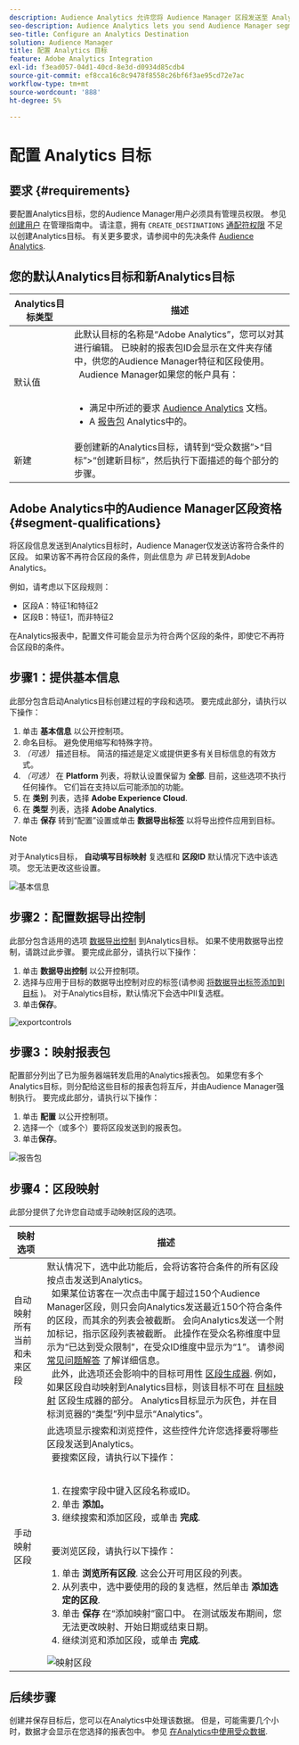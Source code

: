 ```yaml
---
description: Audience Analytics 允许您将 Audience Manager 区段发送至 Analytics。要使用此功能，请在 Audience Manager 中创建一个 Analytics 目标，然后再将区段映射到该目标。
seo-description: Audience Analytics lets you send Audience Manager segments to Analytics. To use this feature, you create an Analytics destination and map segments to it in Audience Manager.
seo-title: Configure an Analytics Destination
solution: Audience Manager
title: 配置 Analytics 目标
feature: Adobe Analytics Integration
exl-id: f3ead057-04d1-40cd-8e3d-d0934d85cdb4
source-git-commit: ef8cca16c8c9478f8558c26bf6f3ae95cd72e7ac
workflow-type: tm+mt
source-wordcount: '888'
ht-degree: 5%

---
```


# 配置 Analytics 目标

## 要求 {#requirements}

要配置Analytics目标，您的Audience Manager用户必须具有管理员权限。 参见 [创建用户](/help/using/features/administration/administration-overview.md#create-users) 在管理指南中。 请注意，拥有 `CREATE_DESTINATIONS` [通配符权限](/help/using/features/administration/administration-overview.md#wild-card-permissions) 不足以创建Analytics目标。
有关更多要求，请参阅中的先决条件 [Audience Analytics](https://experienceleague.adobe.com/docs/analytics/integration/audience-analytics/mc-audiences-aam.html).

## 您的默认Analytics目标和新Analytics目标

| Analytics目标类型 | 描述 |
|---|---|
| 默认值 | 此默认目标的名称是“Adobe Analytics”，您可以对其进行编辑。 已映射的报表包ID会显示在文件夹存储中，供您的Audience Manager特征和区段使用。 <br>  Audience Manager如果您的帐户具有： <br>  <ul><li>满足中所述的要求 [Audience Analytics](https://experienceleague.adobe.com/docs/analytics/integration/audience-analytics/mc-audiences-aam.html) 文档。</li><li>A [报告包](https://experienceleague.adobe.com/docs/analytics/admin/manage-report-suites/report-suites-admin.html) Analytics中的。</li></ul> |
| 新建 | 要创建新的Analytics目标，请转到“受众数据”>“目标”>“创建新目标”，然后执行下面描述的每个部分的步骤。 |

## Adobe Analytics中的Audience Manager区段资格 {#segment-qualifications}

将区段信息发送到Analytics目标时，Audience Manager仅发送访客符合条件的区段。 如果访客不再符合区段的条件，则此信息为 _非_ 已转发到Adobe Analytics。

例如，请考虑以下区段规则：

* 区段A：特征1和特征2
* 区段B：特征1，而非特征2

在Analytics报表中，配置文件可能会显示为符合两个区段的条件，即使它不再符合区段B的条件。

## 步骤1：提供基本信息

此部分包含启动Analytics目标创建过程的字段和选项。 要完成此部分，请执行以下操作：

1. 单击 **基本信息** 以公开控制项。
2. 命名目标。 避免使用缩写和特殊字符。
3. *（可选）* 描述目标。 简洁的描述是定义或提供更多有关目标信息的有效方式。
4. *（可选）* 在 **Platform** 列表，将默认设置保留为 **全部**. 目前，这些选项不执行任何操作。 它们旨在支持以后可能添加的功能。
5. 在 **类别** 列表，选择 **Adobe Experience Cloud**.
6. 在 **类型** 列表，选择 **Adobe Analytics**.
7. 单击 **保存** 转到“配置”设置或单击 **数据导出标签** 以将导出控件应用到目标。

>[!NOTE]
>
>对于Analytics目标， **自动填写目标映射** 复选框和 **区段ID** 默认情况下选中该选项。 您无法更改这些设置。

![基本信息](assets/basicinformation.png)

## 步骤2：配置数据导出控制

此部分包含适用的选项 [数据导出控制](/help/using/features/data-export-controls.md) 到Analytics目标。 如果不使用数据导出控制，请跳过此步骤。 要完成此部分，请执行以下操作：

1. 单击 **数据导出控制** 以公开控制项。
1. 选择与应用于目标的数据导出控制对应的标签(请参阅 [将数据导出标签添加到目标](/help/using/features/destinations/add-data-export-labels.md) )。 对于Analytics目标，默认情况下会选中PII复选框。
1. 单击&#x200B;**保存**。

![exportcontrols](assets/exportControls.png)

## 步骤3：映射报表包

配置部分列出了已为服务器端转发启用的Analytics报表包。 如果您有多个Analytics目标，则分配给这些目标的报表包将互斥，并由Audience Manager强制执行。 要完成此部分，请执行以下操作：

1. 单击 **配置** 以公开控制项。
1. 选择一个（或多个）要将区段发送到的报表包。
1. 单击&#x200B;**保存**。

![报告包](assets/reportSuites.png)

## 步骤4：区段映射

此部分提供了允许您自动或手动映射区段的选项。

| 映射选项 | 描述 |
|---|---|
| 自动映射所有当前和未来区段 | 默认情况下，选中此功能后，会将访客符合条件的所有区段按点击发送到Analytics。 <br>  如果某位访客在一次点击中属于超过150个Audience Manager区段，则只会向Analytics发送最近150个符合条件的区段，而其余的列表会被截断。 会向Analytics发送一个附加标记，指示区段列表被截断。 此操作在受众名称维度中显示为“已达到受众限制”，在受众ID维度中显示为“1”。 请参阅 [常见问题解答](https://experienceleague.adobe.com/docs/analytics/integration/audience-analytics/audience-analytics-workflow/mc-audiences-faqs.html) 了解详细信息。 <br>  此外，此选项还会影响中的目标可用性 [区段生成器](/help/using/features/segments/segment-builder.md). 例如，如果区段自动映射到Analytics目标，则该目标不可在 [目标映射](/help/using/features/segments/segment-builder.md#segment-builder-controls-destinations) 区段生成器的部分。 Analytics目标显示为灰色，并在目标浏览器的“类型”列中显示“Analytics”。 |
| 手动映射区段 | 此选项显示搜索和浏览控件，这些控件允许您选择要将哪些区段发送到Analytics。 <br>  要搜索区段，请执行以下操作： <br>  <ol><li>在搜索字段中键入区段名称或ID。</li><li>单击 <b>添加。</b></li><li>继续搜索和添加区段，或单击 <b>完成</b>.</li></ol><br>  要浏览区段，请执行以下操作： <ol><li>单击 <b>浏览所有区段</b>. 这会公开可用区段的列表。</li><li>从列表中，选中要使用的段的复选框，然后单击 <b>添加选定的区段</b>.</li><li>单击 <b>保存</b> 在“添加映射”窗口中。 在测试版发布期间，您无法更改映射、开始日期或结束日期。</li><li>继续浏览和添加区段，或单击 <b>完成</b>.</li></ol> ![映射区段](assets/mapSegments.png) |

## 后续步骤

创建并保存目标后，您可以在Analytics中处理该数据。 但是，可能需要几个小时，数据才会显示在您选择的报表包中。 参见 [在Analytics中使用受众数据](https://experienceleague.adobe.com/docs/analytics/integration/audience-analytics/audience-analytics-workflow/use-audience-data-analytics.html).
